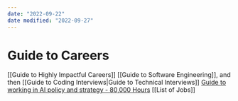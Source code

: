 ```yaml
---
date: "2022-09-22"
date modified: "2022-09-27"
---
```


# Guide to Careers
[[Guide to Highly Impactful Careers]]
[[Guide to Software Engineering]], and then [[Guide to Coding Interviews|Guide to Technical Interviews]]
[Guide to working in AI policy and strategy - 80,000 Hours](https://80000hours.org/articles/ai-policy-guide/#ai-policy-practitioner)
[[List of Jobs]]
